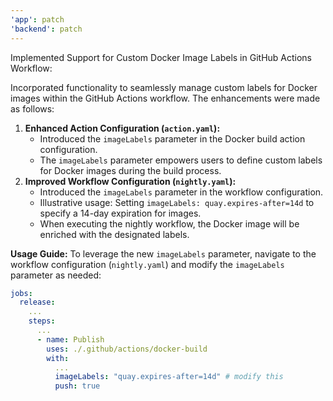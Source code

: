 ```yaml
---
'app': patch
'backend': patch
---
```


Implemented Support for Custom Docker Image Labels in GitHub Actions Workflow:

Incorporated functionality to seamlessly manage custom labels for Docker images within the GitHub Actions workflow. The enhancements were made as follows:

1. **Enhanced Action Configuration (`action.yaml`):**
   - Introduced the `imageLabels` parameter in the Docker build action configuration.
   - The `imageLabels` parameter empowers users to define custom labels for Docker images during the build process.
2. **Improved Workflow Configuration (`nightly.yaml`):**
   - Introduced the `imageLabels` parameter in the workflow configuration.
   - Illustrative usage: Setting `imageLabels: quay.expires-after=14d` to specify a 14-day expiration for images.
   - When executing the nightly workflow, the Docker image will be enriched with the designated labels.

**Usage Guide:**
To leverage the new `imageLabels` parameter, navigate to the workflow configuration (`nightly.yaml`) and modify the `imageLabels` parameter as needed:

```yaml
jobs:
  release:
    ...
    steps:
      ...
      - name: Publish
        uses: ./.github/actions/docker-build
        with:
          ...
          imageLabels: "quay.expires-after=14d" # modify this
          push: true

```
